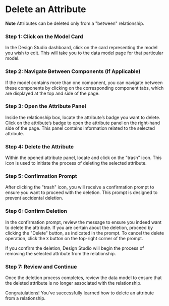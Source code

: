 # Delete an Attribute

**Note** Attributes can be deleted only from a "between" relationship.

### **Step 1: Click on the Model Card**

In the Design Studio dashboard, click on the card representing the model you wish to edit. This will take you to the data model page for that particular model.

### **Step 2: Navigate Between Components (If Applicable)**

If the model contains more than one component, you can navigate between these components by clicking on the corresponding component tabs, which are displayed at the top and side of the page.

### **Step 3: Open the Attribute Panel**

Inside the relationship box, locate the attribute’s badge you want to delete. Click on the attribute’s badge to open the attribute panel on the right-hand side of the page. This panel contains information related to the selected attribute.

### **Step 4: Delete the Attribute**

Within the opened attribute panel, locate and click on the "trash" icon. This icon is used to initiate the process of deleting the selected attribute.

### **Step 5: Confirmation Prompt**

After clicking the "trash" icon, you will receive a confirmation prompt to ensure you want to proceed with the deletion. This prompt is designed to prevent accidental deletion.

### **Step 6: Confirm Deletion**

In the confirmation prompt, review the message to ensure you indeed want to delete the attribute. If you are certain about the deletion, proceed by clicking the "Delete" button, as indicated in the prompt. To cancel the delete operation, click the `X` button on the top-right corner of the prompt.

If you confirm the deletion, Design Studio will begin the process of removing the selected attribute from the relationship.

### **Step 7: Review and Continue**

Once the deletion process completes, review the data model to ensure that the deleted attribute is no longer associated with the relationship.

Congratulations! You've successfully learned how to delete an attribute from a relationship.
